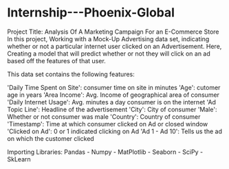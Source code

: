 # Internship---Phoenix-Global
Project Title: Analysis Of A Marketing Campaign For an E-Commerce Store
In this project, Working with a Mock-Up Advertising data set, indicating whether or not a particular internet user clicked on an Advertisement. Here, Creating a model that will predict whether or not they will click on an ad based off the features of that user.

This data set contains the following features:

'Daily Time Spent on Site': consumer time on site in minutes
'Age': cutomer age in years
'Area Income': Avg. Income of geographical area of consumer
'Daily Internet Usage': Avg. minutes a day consumer is on the internet
'Ad Topic Line': Headline of the advertisement
'City': City of consumer
'Male': Whether or not consumer was male
'Country': Country of consumer
'Timestamp': Time at which consumer clicked on Ad or closed window
'Clicked on Ad': 0 or 1 indicated clicking on Ad
'Ad 1 - Ad 10': Tells us the ad on which the customer clicked

Importing Libraries:
Pandas - Numpy - MatPlotlib - Seaborn - SciPy - SkLearn
